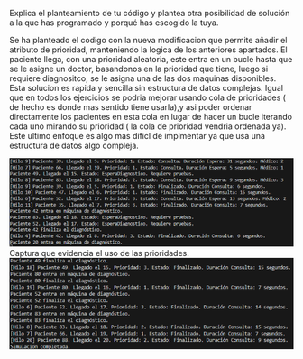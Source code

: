 Explica el planteamiento de tu código y plantea otra posibilidad de solución a la que has programado y porqué has escogido la tuya.

Se ha planteado el codigo con la nueva modificacion que permite añadir el atributo de prioridad, manteniendo la logica de los anteriores apartados. El paciente llega, con una prioridad aleatoria, este entra en un bucle hasta que se le asigne un doctor, basandonos en la prioridad que tiene, luego si requiere diagnositco, se le asigna una de las dos maquinas disponibles. Esta solucion es rapida y sencilla sin estructura de datos complejas. Igual que en todos los ejercicios se podria mejorar usando cola de prioridades ( de hecho es donde mas sentido tiene usarla),y asi poder ordenar directamente los pacientes en esta cola en lugar de hacer un bucle iterando cada uno mirando su prioridad ( la cola de prioridad vendria ordenada ya). Este ultimo enfoque es algo mas dificl de implmentar ya que usa una estructura de datos algo compleja.

![alt text](image.png)
Captura que evidencia el uso de las prioridades.
![alt text](image-1.png)